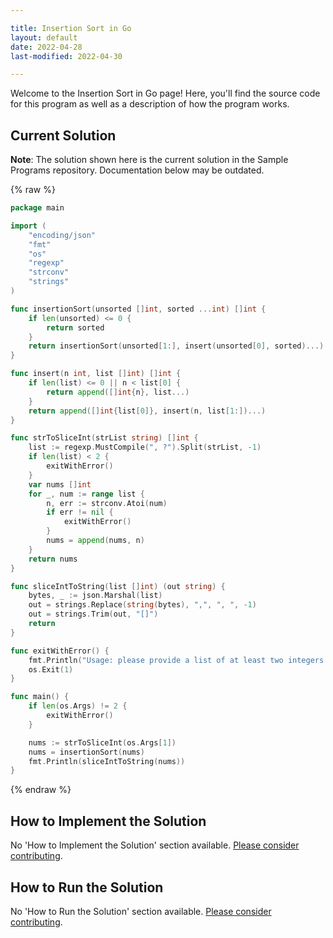 ```yaml
---

title: Insertion Sort in Go
layout: default
date: 2022-04-28
last-modified: 2022-04-30

---
```


Welcome to the Insertion Sort in Go page! Here, you'll find the source code for this program as well as a description of how the program works.

## Current Solution

**Note**: The solution shown here is the current solution in the Sample Programs repository. Documentation below may be outdated.

{% raw %}

```Go
package main

import (
	"encoding/json"
	"fmt"
	"os"
	"regexp"
	"strconv"
	"strings"
)

func insertionSort(unsorted []int, sorted ...int) []int {
	if len(unsorted) <= 0 {
		return sorted
	}
	return insertionSort(unsorted[1:], insert(unsorted[0], sorted)...)
}

func insert(n int, list []int) []int {
	if len(list) <= 0 || n < list[0] {
		return append([]int{n}, list...)
	}
	return append([]int{list[0]}, insert(n, list[1:])...)
}

func strToSliceInt(strList string) []int {
	list := regexp.MustCompile(", ?").Split(strList, -1)
	if len(list) < 2 {
		exitWithError()
	}
	var nums []int
	for _, num := range list {
		n, err := strconv.Atoi(num)
		if err != nil {
			exitWithError()
		}
		nums = append(nums, n)
	}
	return nums
}

func sliceIntToString(list []int) (out string) {
	bytes, _ := json.Marshal(list)
	out = strings.Replace(string(bytes), ",", ", ", -1)
	out = strings.Trim(out, "[]")
	return
}

func exitWithError() {
	fmt.Println("Usage: please provide a list of at least two integers to sort in the format \"1, 2, 3, 4, 5\"")
	os.Exit(1)
}

func main() {
	if len(os.Args) != 2 {
		exitWithError()
	}

	nums := strToSliceInt(os.Args[1])
	nums = insertionSort(nums)
	fmt.Println(sliceIntToString(nums))
}
```

{% endraw %}

## How to Implement the Solution

No 'How to Implement the Solution' section available. [Please consider contributing](https://github.com/TheRenegadeCoder/sample-programs-website).

## How to Run the Solution

No 'How to Run the Solution' section available. [Please consider contributing](https://github.com/TheRenegadeCoder/sample-programs-website).